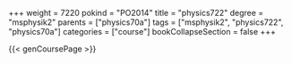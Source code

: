+++
weight = 7220
pokind = "PO2014"
title = "physics722"
degree = "msphysik2"
parents = ["physics70a"]
tags = ["msphysik2", "physics722", "physics70a"]
categories = ["course"]
bookCollapseSection = false
+++

{{< genCoursePage >}}

